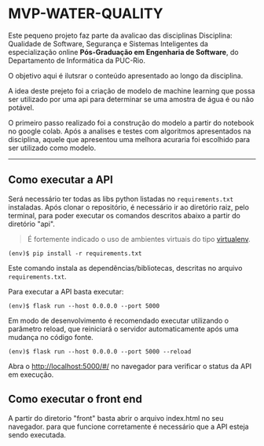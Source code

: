 # MVP-WATER-QUALITY

Este pequeno projeto faz parte da avalicao das disciplinas Disciplina: Qualidade de Software, Segurança e Sistemas Inteligentes da especialização online **Pós-Graduação em Engenharia de Software**, do Departamento de Informática da PUC-Rio.

O objetivo aqui é ilutsrar o conteúdo apresentado ao longo da disciplina.


A idea deste prejeto foi a criação de modelo de machine learning que possa ser utilizado por uma api para determinar se uma amostra de água é ou não potável.

O primeiro passo realizado foi a construção do modelo a partir do notebook no google colab.
Após a analises e testes com algoritmos apresentados na disciplina, aquele que apresentou uma melhora acuraria foi escolhido para ser utilizado como modelo.


---
## Como executar a API

Será necessário ter todas as libs python listadas no `requirements.txt` instaladas.
Após clonar o repositório, é necessário ir ao diretório raiz, pelo terminal, para poder executar os comandos descritos abaixo a partir do diretório "api".

> É fortemente indicado o uso de ambientes virtuais do tipo [virtualenv](https://virtualenv.pypa.io/en/latest/installation.html).

```
(env)$ pip install -r requirements.txt
```

Este comando instala as dependências/bibliotecas, descritas no arquivo `requirements.txt`.

Para executar a API  basta executar:

```
(env)$ flask run --host 0.0.0.0 --port 5000
```

Em modo de desenvolvimento é recomendado executar utilizando o parâmetro reload, que reiniciará o servidor
automaticamente após uma mudança no código fonte. 

```
(env)$ flask run --host 0.0.0.0 --port 5000 --reload
```

Abra o [http://localhost:5000/#/](http://localhost:5000/#/) no navegador para verificar o status da API em execução.

## Como executar o front end

A partir do diretorio "front" basta abrir o arquivo index.html no seu navegador.
para que funcione corretamente é necessário que a API esteja sendo executada.

